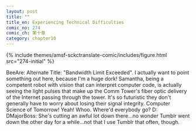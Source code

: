```yaml
---
layout: post
title: ""
title_en: Experiencing Technical Difficulties
comic_no: 274
comic_ch: 第十章
category: chapter10
---
```

{% include themes/amsf-sckctranslate-comic/includes/figure.html src="274-initial" %}

BeeAre: Alternate Title: "Bandwidth Limit Exceeded". I actually want to point something out here, because I'm a huge dork! Samantha, being a competent robot with vision that can interpret computer code, is actually seeing the light pulses that make up the Comm Tower's fiber optic delivery of the Internet passing through the tower. It's so futuristic they don't generally have to worry about losing their signal integrity. Computer Science of Tomorrow! Yeah! Whoo. Where'd everybody go? D:  
DMajorBoss: She's cutting an awful lot down there...no wonder Tumblr went down the other day for a while...not that I use Tumblr that often, though.
